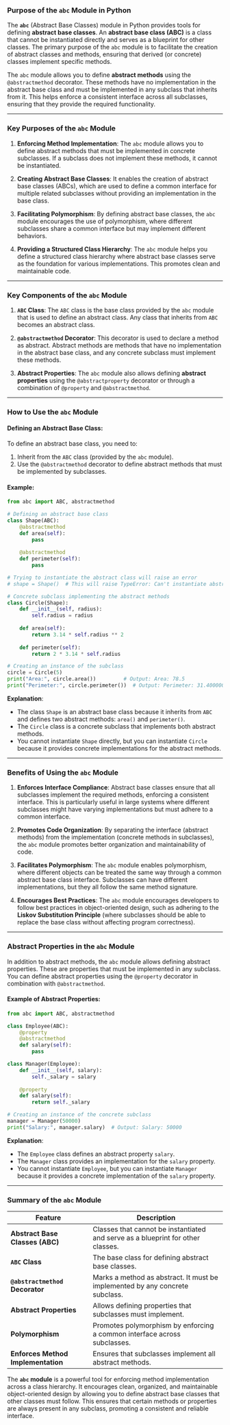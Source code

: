 ### Purpose of the `abc` Module in Python

The **`abc`** (Abstract Base Classes) module in Python provides tools for defining **abstract base classes**. An **abstract base class (ABC)** is a class that cannot be instantiated directly and serves as a blueprint for other classes. The primary purpose of the `abc` module is to facilitate the creation of abstract classes and methods, ensuring that derived (or concrete) classes implement specific methods.

The `abc` module allows you to define **abstract methods** using the `@abstractmethod` decorator. These methods have no implementation in the abstract base class and must be implemented in any subclass that inherits from it. This helps enforce a consistent interface across all subclasses, ensuring that they provide the required functionality.

---

### Key Purposes of the `abc` Module

1. **Enforcing Method Implementation**: The `abc` module allows you to define abstract methods that must be implemented in concrete subclasses. If a subclass does not implement these methods, it cannot be instantiated.

2. **Creating Abstract Base Classes**: It enables the creation of abstract base classes (ABCs), which are used to define a common interface for multiple related subclasses without providing an implementation in the base class.

3. **Facilitating Polymorphism**: By defining abstract base classes, the `abc` module encourages the use of polymorphism, where different subclasses share a common interface but may implement different behaviors.

4. **Providing a Structured Class Hierarchy**: The `abc` module helps you define a structured class hierarchy where abstract base classes serve as the foundation for various implementations. This promotes clean and maintainable code.

---

### Key Components of the `abc` Module

1. **`ABC` Class**: The `ABC` class is the base class provided by the `abc` module that is used to define an abstract class. Any class that inherits from `ABC` becomes an abstract class.
   
2. **`@abstractmethod` Decorator**: This decorator is used to declare a method as abstract. Abstract methods are methods that have no implementation in the abstract base class, and any concrete subclass must implement these methods.

3. **Abstract Properties**: The `abc` module also allows defining **abstract properties** using the `@abstractproperty` decorator or through a combination of `@property` and `@abstractmethod`.

---

### How to Use the `abc` Module

#### Defining an Abstract Base Class:

To define an abstract base class, you need to:
1. Inherit from the `ABC` class (provided by the `abc` module).
2. Use the `@abstractmethod` decorator to define abstract methods that must be implemented by subclasses.

#### Example:

```python
from abc import ABC, abstractmethod

# Defining an abstract base class
class Shape(ABC):
    @abstractmethod
    def area(self):
        pass
    
    @abstractmethod
    def perimeter(self):
        pass

# Trying to instantiate the abstract class will raise an error
# shape = Shape()  # This will raise TypeError: Can't instantiate abstract class Shape

# Concrete subclass implementing the abstract methods
class Circle(Shape):
    def __init__(self, radius):
        self.radius = radius
    
    def area(self):
        return 3.14 * self.radius ** 2
    
    def perimeter(self):
        return 2 * 3.14 * self.radius

# Creating an instance of the subclass
circle = Circle(5)
print("Area:", circle.area())         # Output: Area: 78.5
print("Perimeter:", circle.perimeter())  # Output: Perimeter: 31.400000000000002
```

**Explanation**:
- The class `Shape` is an abstract base class because it inherits from `ABC` and defines two abstract methods: `area()` and `perimeter()`.
- The `Circle` class is a concrete subclass that implements both abstract methods.
- You cannot instantiate `Shape` directly, but you can instantiate `Circle` because it provides concrete implementations for the abstract methods.

---

### Benefits of Using the `abc` Module

1. **Enforces Interface Compliance**: Abstract base classes ensure that all subclasses implement the required methods, enforcing a consistent interface. This is particularly useful in large systems where different subclasses might have varying implementations but must adhere to a common interface.
   
2. **Promotes Code Organization**: By separating the interface (abstract methods) from the implementation (concrete methods in subclasses), the `abc` module promotes better organization and maintainability of code.
   
3. **Facilitates Polymorphism**: The `abc` module enables polymorphism, where different objects can be treated the same way through a common abstract base class interface. Subclasses can have different implementations, but they all follow the same method signature.

4. **Encourages Best Practices**: The `abc` module encourages developers to follow best practices in object-oriented design, such as adhering to the **Liskov Substitution Principle** (where subclasses should be able to replace the base class without affecting program correctness).

---

### Abstract Properties in the `abc` Module

In addition to abstract methods, the `abc` module allows defining abstract properties. These are properties that must be implemented in any subclass. You can define abstract properties using the `@property` decorator in combination with `@abstractmethod`.

#### Example of Abstract Properties:

```python
from abc import ABC, abstractmethod

class Employee(ABC):
    @property
    @abstractmethod
    def salary(self):
        pass

class Manager(Employee):
    def __init__(self, salary):
        self._salary = salary
    
    @property
    def salary(self):
        return self._salary

# Creating an instance of the concrete subclass
manager = Manager(50000)
print("Salary:", manager.salary)  # Output: Salary: 50000
```

**Explanation**:
- The `Employee` class defines an abstract property `salary`.
- The `Manager` class provides an implementation for the `salary` property.
- You cannot instantiate `Employee`, but you can instantiate `Manager` because it provides a concrete implementation of the `salary` property.

---

### Summary of the `abc` Module

| **Feature**                       | **Description**                                                      |
|-----------------------------------|----------------------------------------------------------------------|
| **Abstract Base Classes (ABC)**   | Classes that cannot be instantiated and serve as a blueprint for other classes. |
| **`ABC` Class**                   | The base class for defining abstract base classes.                    |
| **`@abstractmethod` Decorator**   | Marks a method as abstract. It must be implemented by any concrete subclass. |
| **Abstract Properties**           | Allows defining properties that subclasses must implement.            |
| **Polymorphism**                  | Promotes polymorphism by enforcing a common interface across subclasses. |
| **Enforces Method Implementation**| Ensures that subclasses implement all abstract methods.               |

The **`abc` module** is a powerful tool for enforcing method implementation across a class hierarchy. It encourages clean, organized, and maintainable object-oriented design by allowing you to define abstract base classes that other classes must follow. This ensures that certain methods or properties are always present in any subclass, promoting a consistent and reliable interface.